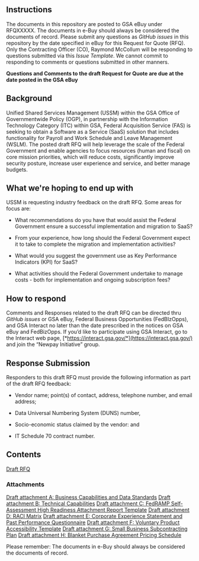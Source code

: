 
## Instructions

The documents in this repository are posted to GSA eBuy under RFQXXXXX.
The documents in e-Buy should always be considered the documents of
record. Please submit any questions as *GitHub issues* in this
repository by the date specified in eBuy for this Request for Quote
(RFQ). Only the Contracting Officer (CO), Raymond McCollum will be
responding to questions submitted via this *Issue Template*. We cannot
commit to responding to comments or questions submitted in other
manners.

**Questions and Comments to the draft Request for Quote are due at the
date posted in the GSA eBuy**

## Background

Unified Shared Services Management (USSM) within the GSA Office of
Governmentwide Policy (OGP), in partnership with the Information
Technology Category (ITC) within GSA, Federal Acquisition Service (FAS)
is seeking to obtain a Software as a Service (SaaS) solution that
includes functionality for Payroll and Work Schedule and Leave
Management (WSLM). The posted draft RFQ will help leverage the scale of
the Federal Government and enable agencies to focus resources (human and
fiscal) on core mission priorities, which will reduce costs,
significantly improve security posture, increase user experience and
service, and better manage budgets.

## What we're hoping to end up with

USSM is requesting industry feedback on the draft RFQ. Some areas for
focus are:

-   What recommendations do you have that would assist the Federal
    Government ensure a successful implementation and migration to SaaS?

-   From your experience, how long should the Federal Government expect
    it to take to complete the migration and implementation activities?

-   What would you suggest the government use as Key Performance
    Indicators (KPI) for SaaS?

-   What activities should the Federal Government undertake to manage
    costs - both for implementation and ongoing subscription fees?

## How to respond

Comments and Responses related to the draft RFQ can be directed thru
*GitHub issues* or GSA eBuy, Federal Business Opportunities
(FedBIzOpps), and GSA Interact no later than the date prescribed in the
notices on GSA eBuy and FedBizOpps. If you’d like to participate using
GSA Interact, go to the Interact web page,
[*https://interact.gsa.gov/*](https://interact.gsa.gov/) and join the
“Newpay Initiative” group.

## Response Submission

Responders to this draft RFQ must provide the following information as
part of the draft RFQ feedback:

-   Vendor name; point(s) of contact, address, telephone number, and
    email address;

-   Data Universal Numbering System (DUNS) number,

-   Socio-economic status claimed by the vendor: and

-   IT Schedule 70 contract number.

## Contents

[Draft RFQ](https://github.com/18F/GSA-SaaS-Payroll-RFQ-BPA/blob/master/Solicitation%20Documents/DRAFT-RFQ.md)

### Attachments
[Draft attachment A: Business Capabilities and Data Standards](https://github.com/18F/GSA-SaaS-Payroll-RFQ-BPA/blob/master/Solicitation%20Documents/Draft%20Attachment%20A%20-%20Business%20Capabilities%20and%20Data%20Standards.xlsx?raw=true)
[Draft attachment B: Technical Capabilities](https://github.com/18F/GSA-SaaS-Payroll-RFQ-BPA/blob/master/Solicitation%20Documents/Draft%20Attachment%20B%20-%20Technical%20Capabilities.xlsx?raw=true)
[Draft attachment C: FedRAMP Self-Assessment High Readiness Attachment Report Template](https://github.com/18F/GSA-SaaS-Payroll-RFQ-BPA/blob/master/Solicitation%20Documents/Draft%20Attachment%20C%20-%20FedRAMP-Self-Assessment-High-RAR-Template-v1.0-2.docx?raw=true)
[Draft attachment D: RACI Matrix](https://github.com/18F/GSA-SaaS-Payroll-RFQ-BPA/blob/master/Solicitation%20Documents/Draft%20Attachment%20D%20-%20RACI%20Chart.xlsx?raw=true)
[Draft attachment E: Corporate Experience Statement and Past Performance Questionnaire](https://github.com/18F/GSA-SaaS-Payroll-RFQ-BPA/blob/master/Solicitation%20Documents/Draft%20Attachment%20E%20-%20Corporate%20Experience%20Statement%20and%20Past%20Performance%20Questionnaire.docx?raw=true)
[Draft attachment F: Voluntary Product Accessibility Template](https://github.com/18F/GSA-SaaS-Payroll-RFQ-BPA/blob/master/Solicitation%20Documents/Draft%20Attachment%20F%20-%20VPAT%20Assessment.doc?raw=true)
[Draft attachment G: Small Business Subcontracting Plan](https://github.com/18F/GSA-SaaS-Payroll-RFQ-BPA/blob/master/Solicitation%20Documents/Draft%20Attachment%20G%20-%20Small%20Business%20Subcontracting%20Plan.docx?raw=true)
[Draft attachment H: Blanket Purchase Agreement Pricing Schedule](https://github.com/18F/GSA-SaaS-Payroll-RFQ-BPA/blob/master/Solicitation%20Documents/Draft%20Attachment%20H%20-%20BPA%20Pricing%20Schedule.xlsx?raw=true)

Please remember: The documents in e-Buy should always be considered the
documents of record.
